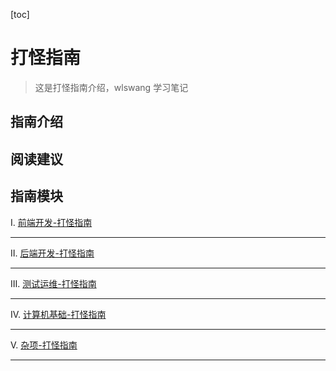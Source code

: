 

[toc]

# 打怪指南

> 这是打怪指南介绍，wlswang 学习笔记

## 指南介绍



## 阅读建议



## 指南模块

Ⅰ. [前端开发-打怪指南](./Ⅰ_前端开发-打怪指南/README.md)



---

Ⅱ. [后端开发-打怪指南](./Ⅱ-后端开发-打怪指南/README.md)



---

Ⅲ. [测试运维-打怪指南](./Ⅲ_测试运维-打怪指南/README.md)



---

Ⅳ. [计算机基础-打怪指南](./Ⅳ_计算机基础-打怪指南/README.md)



---

Ⅴ. [杂项-打怪指南](./Ⅴ_杂项-打怪指南/README.md)



---









